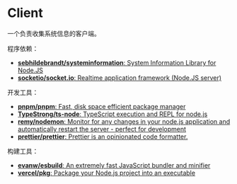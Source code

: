 # Client

一个负责收集系统信息的客户端。

程序依赖：

- [**sebhildebrandt/systeminformation**: System Information Library for Node.JS](https://github.com/sebhildebrandt/systeminformation)
- [**socketio/socket.io**: Realtime application framework (Node.JS server)](https://github.com/socketio/socket.io)

开发工具：

- [**pnpm/pnpm**: Fast, disk space efficient package manager](https://github.com/pnpm/pnpm)
- [**TypeStrong/ts-node**: TypeScript execution and REPL for node.js](https://github.com/TypeStrong/ts-node)
- [**remy/nodemon**: Monitor for any changes in your node.js application and automatically restart the server - perfect for development](https://github.com/remy/nodemon)
- [**prettier/prettier**: Prettier is an opinionated code formatter.](https://github.com/prettier/prettier)

构建工具：

- [**evanw/esbuild**: An extremely fast JavaScript bundler and minifier](https://github.com/evanw/esbuild)
- [**vercel/pkg**: Package your Node.js project into an executable](https://github.com/vercel/pkg)